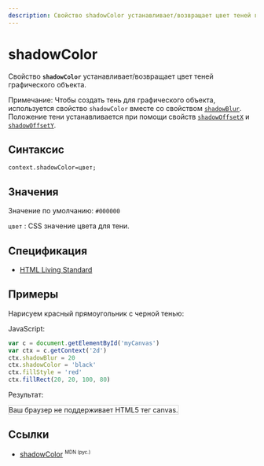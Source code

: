 ```yaml
---
description: Свойство shadowColor устанавливает/возвращает цвет теней графического объекта
---
```


# shadowColor

Свойство **`shadowColor`** устанавливает/возвращает цвет теней графического объекта.

Примечание: Чтобы создать тень для графического объекта, используется свойство `shadowColor` вместе со свойством [`shadowBlur`](shadowblur.md). Положение тени устанавливается при помощи свойств [`shadowOffsetX`](shadowoffsetx.md) и [`shadowOffsetY`](shadowoffsety.md).

## Синтаксис

```
context.shadowColor=цвет;
```

## Значения

Значение по умолчанию: `#000000`

`цвет`
: CSS значение цвета для тени.

## Спецификация

- [HTML Living Standard](https://html.spec.whatwg.org/multipage/canvas.html#dom-context-2d-shadowcolor)

## Примеры

Нарисуем красный прямоугольник с черной тенью:

JavaScript:

```js
var c = document.getElementById('myCanvas')
var ctx = c.getContext('2d')
ctx.shadowBlur = 20
ctx.shadowColor = 'black'
ctx.fillStyle = 'red'
ctx.fillRect(20, 20, 100, 80)
```

Результат:

<canvas id="myCanvas" width="300" height="150" style="border:1px solid #d3d3d3;background:#ffffff;">
Ваш браузер не поддерживает HTML5 тег canvas.
</canvas>
<script>
var c=document.getElementById("myCanvas");
var canvOK=1;
try {c.getContext("2d");}
catch (er) {canvOK=0;}
if (canvOK==1){
var ctx=c.getContext("2d");
ctx.shadowBlur=20;
ctx.shadowColor="black";
ctx.fillStyle="red";
ctx.fillRect(20,20,100,80);
}
</script>

## Ссылки

- [shadowColor](https://developer.mozilla.org/en-US/docs/Web/API/CanvasRenderingContext2D/shadowColor) <sup><small>MDN (рус.)</small></sup>
